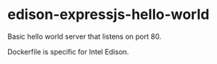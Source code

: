 # edison-expressjs-hello-world

Basic hello world server that listens on port 80.

Dockerfile is specific for Intel Edison.
